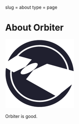 slug = about
type = page


# About Orbiter

![Orbiter logo](assets/via-orbiter-icon.png)

Orbiter is good.